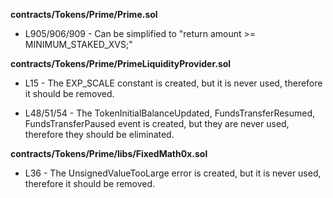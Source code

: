 **contracts/Tokens/Prime/Prime.sol**
- L905/906/909 - Can be simplified to "return amount >= MINIMUM_STAKED_XVS;"


**contracts/Tokens/Prime/PrimeLiquidityProvider.sol**
- L15 - The EXP_SCALE constant is created, but it is never used, therefore it should be removed.

- L48/51/54 - The TokenInitialBalanceUpdated, FundsTransferResumed, FundsTransferPaused event is created, but they are never used, therefore they should be eliminated.


**contracts/Tokens/Prime/libs/FixedMath0x.sol**
- L36 - The UnsignedValueTooLarge error is created, but it is never used, therefore it should be removed.